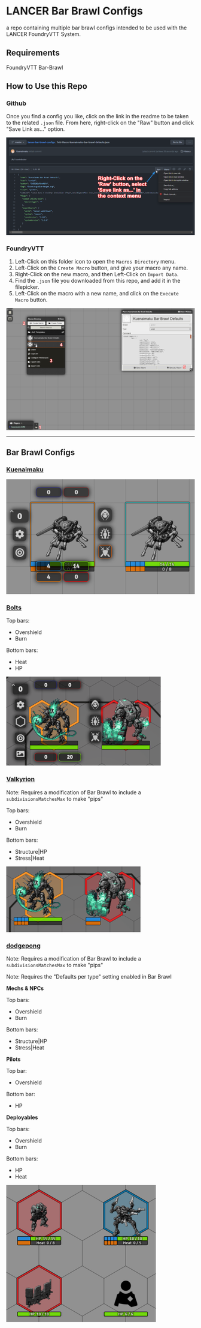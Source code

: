 # LANCER Bar Brawl Configs
a repo containing multiple bar brawl configs intended to be used with the LANCER FoundryVTT System.

## Requirements

FoundryVTT
Bar-Brawl

## How to Use this Repo

### Github

Once you find a config you like, click on the link in the readme to be taken to the related `.json` file. From here, right-click on the "Raw" button and click "Save Link as..." option.

![github-directions](github-directions.png)


### FoundryVTT

1. Left-Click on this folder icon to open the `Macros Directory` menu.
2. Left-Click on the `Create Macro` button, and give your macro any name.
3. Right-Click on the new macro, and then Left-Click on `Import Data`.
4. Find the `.json` file you downloaded from this repo, and add it in the filepicker.
5. Left-Click on the macro with a new name, and click on the `Execute Macro` button.

![foundry-directions](foundry-directions.png)

___
## Bar Brawl Configs

### [Kuenaimaku](fvtt-Macro-kuenaimaku-bar-brawl-defaults.json)

![Kuenaimaku-Bar-Brawl-Config-Example](kuenaimaku-bar-brawl-defaults.png)

### [Bolts](fvtt-Macro-Bolts-bar-brawl-setup.json)
Top bars:
- Overshield
- Burn

Bottom bars:
- Heat
- HP

![Bolts-Bar-Brawl-Config-Example](Bolts-bar-brawl-defaults.png)

### [Valkyrion](fvtt-Macro-Valkyrion-bar-brawl-setup-Kuen-pips.json)
Note: Requires a modification of Bar Brawl to include a `subdivisionsMatchesMax` to make "pips"

Top bars:
- Overshield
- Burn

Bottom bars:
- Structure|HP
- Stress|Heat

![Kuenaimaku-Bar-Brawl-Config-Example](Valkyrion-bar-brawl-defaults.png)

### [dodgepong](fvtt-Macro-bar-brawl-setup-pips-[dodgepong].json)
Note: Requires a modification of Bar Brawl to include a `subdivisionsMatchesMax` to make "pips"

Note: Requires the "Defaults per type" setting enabled in Bar Brawl

**Mechs & NPCs**

Top bars:
- Overshield
- Burn

Bottom bars:
- Structure|HP
- Stress|Heat

**Pilots**

Top bar:
- Overshield

Bottom bar:
- HP

**Deployables**

Top bars:
- Overshield
- Burn

Bottom bars:
- HP
- Heat

![Kuenaimaku-Bar-Brawl-Config-Example](dodgepong-bar-brawl-defaults.png)
